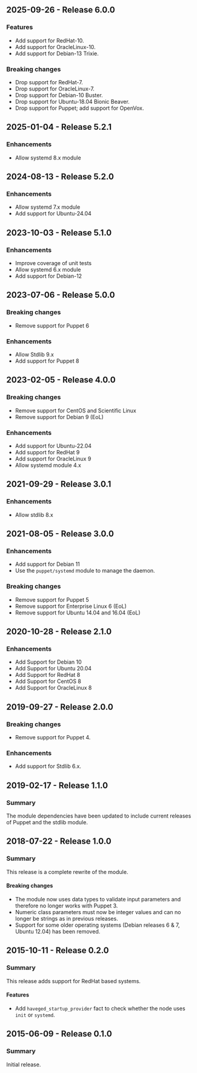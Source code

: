 ## 2025-09-26 - Release 6.0.0

### Features

- Add support for RedHat-10.
- Add support for OracleLinux-10.
- Add support for Debian-13 Trixie.

### Breaking changes

- Drop support for RedHat-7.
- Drop support for OracleLinux-7.
- Drop support for Debian-10 Buster.
- Drop support for Ubuntu-18.04 Bionic Beaver.
- Drop support for Puppet; add support for OpenVox.

## 2025-01-04 - Release 5.2.1

### Enhancements

- Allow systemd 8.x module

## 2024-08-13 - Release 5.2.0

### Enhancements

- Allow systemd 7.x module
- Add support for Ubuntu-24.04

## 2023-10-03 - Release 5.1.0

### Enhancements

- Improve coverage of unit tests
- Allow systemd 6.x module
- Add support for Debian-12

## 2023-07-06 - Release 5.0.0

### Breaking changes

- Remove support for Puppet 6

### Enhancements

- Allow Stdlib 9.x
- Add support for Puppet 8

## 2023-02-05 - Release 4.0.0

### Breaking changes

- Remove support for CentOS and Scientific Linux
- Remove support for Debian 9 (EoL)

### Enhancements

- Add support for Ubuntu-22.04
- Add support for RedHat 9
- Add support for OracleLinux 9
- Allow systemd module 4.x

## 2021-09-29 - Release 3.0.1

### Enhancements

- Allow stdlib 8.x

## 2021-08-05 - Release 3.0.0

### Enhancements

- Add support for Debian 11
- Use the `puppet/systemd` module to manage the daemon.

### Breaking changes

- Remove support for Puppet 5
- Remove support for Enterprise Linux 6 (EoL)
- Remove support for Ubuntu 14.04 and 16.04 (EoL)

## 2020-10-28 - Release 2.1.0

### Enhancements

- Add Support for Debian 10
- Add Support for Ubuntu 20.04
- Add Support for RedHat 8
- Add Support for CentOS 8
- Add Support for OracleLinux 8

## 2019-09-27 - Release 2.0.0

### Breaking changes

- Remove support for Puppet 4.

### Enhancements

- Add support for Stdlib 6.x.

## 2019-02-17 - Release 1.1.0

### Summary

The module dependencies have been updated to include current releases of Puppet and the stdlib module.

## 2018-07-22 - Release 1.0.0

### Summary

This release is a complete rewrite of the module.

#### Breaking changes

- The module now uses data types to validate input parameters and therefore no longer works with Puppet 3.
- Numeric class parameters must now be integer values and can no longer be strings as in previous releases.
- Support for some older operating systems (Debian releases 6 & 7, Ubuntu 12.04) has been removed.

## 2015-10-11 - Release 0.2.0

### Summary

This release adds support for RedHat based systems.

#### Features

- Add `haveged_startup_provider` fact to check whether the node uses `init` or `systemd`.

## 2015-06-09 - Release 0.1.0

### Summary

Initial release.

